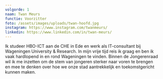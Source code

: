 ```yaml
---
volgorde: 1
naam: Twan Meurs
functie: Voorzitter
foto: /assets/images/uploads/twan-hoofd.jpg
instagram: https://www.instagram.com/twanmeurs/
linkedin: https://www.linkedin.com/in/twan-meurs/
---
```

<!--StartFragment-->

Ik studeer HBO-ICT aan de CHE in Ede en werk als IT-consultant bij Wageningen University & Research. In mijn vrije tijd reis ik graag en ben ik vaak hardlopend in en rond Wageningen te vinden. Binnen de Jongerenraad wil ik me inzetten om de stem van jongeren sterker naar voren te brengen en mee te denken over hoe we onze stad aantrekkelijk en toekomstgericht kunnen maken.

<!--EndFragment-->